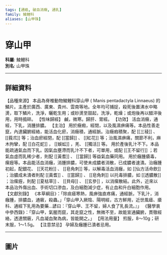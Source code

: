```yaml
---
tags: [通絡, 破血消癥, 通乳]
family: 鯪鯉科
aliases: [山甲珠]
---
```


# 穿山甲

**科屬**: 鯪鯉科  
**別名**: 山甲珠  

---

## 詳細資料
【品種來源】
本品為脊椎動物鯪鯉科穿山甲 (
Manis pentadactyla
Linnaeus) 的鱗片。主產於廣西、廣東、貴州、雲南等地。全年均可捕捉，殺死後置沸水中略燙，取下鱗片，洗淨，曬乾生用；或砂燙至鼓起，洗淨，乾燥；或炮後再以醋淬後用，用時搗碎。
【性味歸經】
鹹，微寒。歸肝、胃經。
【功效】
活血消癥，通經，下乳，消腫排膿。
【主治】
用於癥瘕，經閉，以及風濕痹痛等。本品性善走竄，內達臟腑經絡，能活血化瘀，消癥積，通經脈。治癥瘕積聚，配 [[三稜]] 、 [[莪朮]] 等；治血瘀經閉，配 [[當歸]] 、 [[紅花]] 等；治風濕痹痛，關節不利，麻木拘攣，配 [[白花蛇]] ， [[蜈蚣]] ，羌、 [[獨活]] 等。
用於產後乳汁不下。本品能疏通氣血而下乳。因氣血壅滯而乳汁不下者，可單用，或配 [[王不留行]] ；若氣血虛而乳稀少者，則配 [[黃耆]] 、 [[當歸]] 等益氣血藥同用。
用於癰腫瘡毒，瘰癧等。本品能活血消癰，消腫排膿，可使未成膿者消散，已成膿者速潰。治癰腫初起，配銀花、 [[天花粉]] 、 [[皂角刺]] 等，以解毒活血消癰，如 [[仙方活命飲]] ；治膿成未潰者則配 [[黃耆]] 、 [[當歸]] 、 [[皂角刺]] 以托毒排膿，如 [[透膿散]] ；治瘰癧，則配 [[夏枯草]] 、 [[貝母]] 、 [[玄參]] ，以消瘰散結。此外，近來以本品治外傷出血、手術切口滲血，及白細胞減少症，有止血和升白細胞作用。
【文獻別錄】
《本草綱目》：「除痰瘧寒熱，風痹強直疼痛，通經脈，下乳汁，消癰腫，排膿血，通竅，殺蟲。」「穿山甲入厥陰、陽明經，古方鮮用，近世風瘧、瘡科、通經下乳用為要藥…諺曰：『穿山甲、王不留，婦人食了乳長流。』」
《醫學衷中參西錄》：「穿山甲，氣腥而竄，其走竄之性，無微不至，故能宣通臟腑，貫徹經絡，透達關竅，凡血凝血聚為病，皆能開之。」
【用法用量】
煎服，8～10g；研末服，1～1.5g。
【注意禁忌】
孕婦及癰腫已潰者忌用。

---

## 圖片
